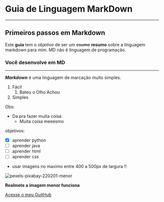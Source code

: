 # Guia de Linguagem MarkDown
***
## Primeiros passos em Markdown

Este **guia** tem o *objetivo* de ser um ~~esumo~~ __resumo__ sobre a linguagem markdown para mim.
MD não é linguagem de programação.

### Você desenvolve em MD
---

__*Markdown*__ é uma linguagem de marcação muito simples.

1. Fácil
   1. Bateu o Olho Achou
2. Simples

Obs:
* Da pra fazer muita coisa
   * Muita coisa meeesmo
 
objetivos:
- [x] aprender python
- [ ] aprender java
- [ ] aprender html
- [ ] aprender css

* usar imagens no maximo entre 400 a 500px de largura !!


![pexels-pixabay-220201-menor](https://user-images.githubusercontent.com/91790501/194293165-32892778-124f-4540-9816-712138c385de.jpg)

**Realmete a imagem menor funciona**

[Acesse o meu GuitHub](https://github.com/GeyltonC)
